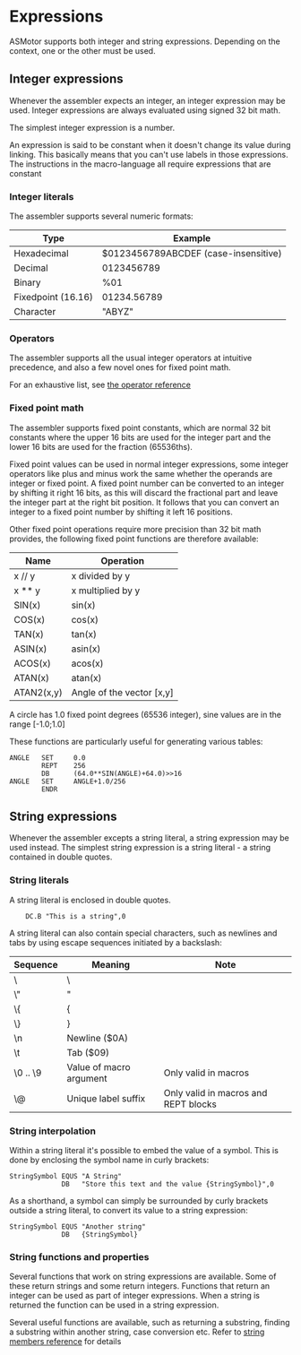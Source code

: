 # Expressions
ASMotor supports both integer and string expressions. Depending on the context, one or the other must be used.

## Integer expressions

Whenever the assembler expects an integer, an integer expression may be used. Integer expressions are always evaluated using signed 32 bit math.

The simplest integer expression is a number.

An expression is said to be constant when it doesn't change its value during linking. This basically means that you can't use labels in those expressions. The instructions in the macro-language all require expressions that are constant

### Integer literals
The assembler supports several numeric formats:

| Type | Example |
|---|---|
| Hexadecimal | $0123456789ABCDEF (case-insensitive) |
| Decimal | 0123456789 |
| Binary | %01 |
| Fixedpoint (16.16) | 01234.56789 |
| Character | "ABYZ" |

### Operators
The assembler supports all the usual integer operators at intuitive precedence, and also a few novel ones for fixed point math.

For an exhaustive list, see [the operator reference](ReferenceOperators.md#integer_operations)

### Fixed point math
The assembler supports fixed point constants, which are normal 32 bit constants where the upper 16 bits are used for the integer part and the lower 16 bits are used for the fraction (65536ths).

Fixed point values can be used in normal integer expressions, some integer operators like plus and minus work the same whether the operands are integer or fixed point. A fixed point number can be converted to an integer by shifting it right 16 bits, as this will discard the fractional part and leave the integer part at the right bit position. It follows that you can convert an integer to a fixed point number by shifting it left 16 positions.

Other fixed point operations require more precision than 32 bit math provides, the following fixed point functions are therefore available:

| Name | Operation |
|---|---|
| x // y | x divided by y |
| x ** y | x multiplied by y |
| SIN(x) | sin(x) |
| COS(x) | cos(x) |
| TAN(x) | tan(x) |
| ASIN(x) | asin(x) |
| ACOS(x) | acos(x) |
| ATAN(x) | atan(x) |
| ATAN2(x,y) | Angle of the vector [x,y] |

A circle has 1.0 fixed point degrees (65536 integer), sine values are in the range [-1.0;1.0]

These functions are particularly useful for generating various tables:

```
ANGLE   SET     0.0
        REPT    256
        DB      (64.0**SIN(ANGLE)+64.0)>>16
ANGLE   SET     ANGLE+1.0/256
        ENDR
```

## String expressions

Whenever the assembler excepts a string literal, a string expression may be used instead. The simplest string expression is a string literal - a string contained in double quotes.

### String literals
A string literal is enclosed in double quotes.

```
    DC.B "This is a string",0
```

A string literal can also contain special characters, such as newlines and tabs by using escape sequences initiated by a backslash:

| Sequence | Meaning | Note |
|---|---|---
| \\ | \ |
| \\" | " |
| \\{ | { |
| \\} | } |
| \\n | Newline ($0A) |
| \\t | Tab ($09) |
| \\0 .. \\9 | Value of macro argument | Only valid in macros |
| \\@ | Unique label suffix | Only valid in macros and REPT blocks 

### String interpolation
Within a string literal it's possible to embed the value of a symbol. This is done by enclosing the symbol name in curly brackets:

```
StringSymbol EQUS "A String"
             DB   "Store this text and the value {StringSymbol}",0
```

As a shorthand, a symbol can simply be surrounded by curly brackets outside a string literal, to convert its value to a string expression:

```
StringSymbol EQUS "Another string"
             DB   {StringSymbol}
````

### String functions and properties
Several functions that work on string expressions are available. Some of these return strings and some return integers. Functions that return an integer can be used as part of integer expressions. When a string is returned the function can be used in a string expression.

Several useful functions are available, such as returning a substring, finding a substring within another string, case conversion etc. Refer to [string members reference](ReferenceStringMembers.md) for details
